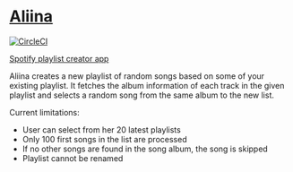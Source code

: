 # [Aliina](https://fi.wikipedia.org/wiki/Aliina_Laurila)

[![CircleCI](https://circleci.com/gh/lauravuo/aliina.svg?style=svg)](https://circleci.com/gh/lauravuo/aliina)

[Spotify playlist creator app](https://lauravuo.github.io/aliina)

Aliina creates a new playlist of random songs based on some of your existing playlist. It fetches the album information of each track in the given playlist and selects a random song from the same album to the new list.

Current limitations:

- User can select from her 20 latest playlists
- Only 100 first songs in the list are processed
- If no other songs are found in the song album, the song is skipped
- Playlist cannot be renamed
